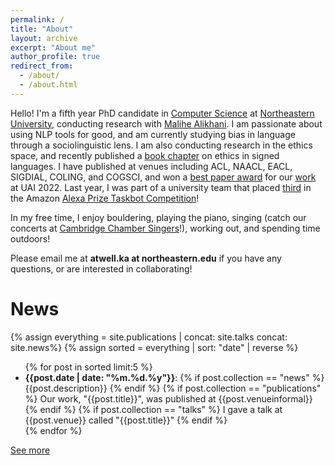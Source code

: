```yaml
---
permalink: /
title: "About"
layout: archive
excerpt: "About me"
author_profile: true
redirect_from: 
  - /about/
  - /about.html
---
```


Hello! I'm a fifth year PhD candidate in [Computer Science](https://www.khoury.northeastern.edu/) at [Northeastern University](https://www.northeastern.edu/), conducting research with [Malihe Alikhani](https://www.malihealikhani.com/). I am passionate about using NLP tools for good, and am currently studying bias in language through a sociolinguistic lens. I am also conducting research in the ethics space, and recently published a [book chapter](https://link.springer.com/chapter/10.1007/978-3-031-47362-3_3) on ethics in signed languages. I have published at venues including ACL, NAACL, EACL, SIGDIAL, COLING, and COGSCI, and won a [best paper award](https://www.sci.pitt.edu/news/sci-graduate-students-faculty-member-win-best-paper-award-uai-2022) for our [work](https://proceedings.mlr.press/v180/sicilia22a/sicilia22a.pdf) at UAI 2022. Last year, I was part of a university team that placed [third](https://www.amazon.science/alexa-prize/taskbot-challenge/2022) in the Amazon [Alexa Prize Taskbot Competition](https://www.amazon.science/alexa-prize/taskbot-challenge)!

In my free time, I enjoy bouldering, playing the piano, singing (catch our concerts at [Cambridge Chamber Singers](https://cambridgechambersingers.org/)!), working out, and spending time outdoors!

Please email me at <b>atwell.ka at northeastern.edu</b> if you have any questions, or are interested in collaborating! 

News
======

{% assign everything = site.publications | concat: site.talks concat: site.news%}
{% assign sorted = everything | sort: "date" | reverse %}

<div class="news">
<link rel="stylesheet" href="https://maxcdn.bootstrapcdn.com/font-awesome/4.5.0/css/font-awesome.min.css">
<ul>{% for post in sorted limit:5 %}
  <li><b>{{post.date | date: "%m.%d.%y"}}</b>: 
  {% if post.collection == "news" %}
    {{post.description}} 
  {% endif %}
  {% if post.collection == "publications" %}
    Our work, "{{post.title}}", was published at {{post.venueinformal}} 
  {% endif %}
  {% if post.collection == "talks" %}
    I gave a talk at {{post.venue}} called "{{post.title}}"
  {% endif %}</li>
{% endfor %}</ul>
</div>

[See more](https://katherine-atwell.github.io/news/)
